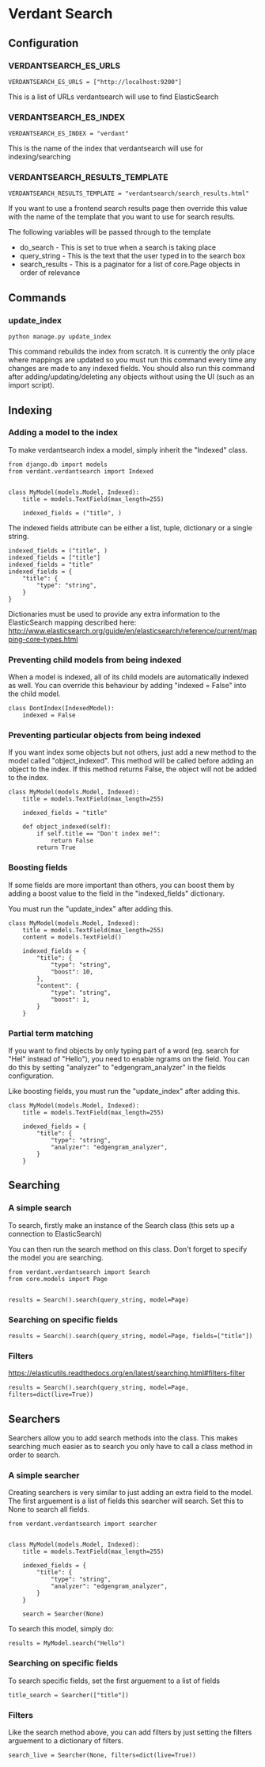 # Verdant Search

## Configuration

### VERDANTSEARCH_ES_URLS

    VERDANTSEARCH_ES_URLS = ["http://localhost:9200"]

This is a list of URLs verdantsearch will use to find ElasticSearch

### VERDANTSEARCH_ES_INDEX

    VERDANTSEARCH_ES_INDEX = "verdant"

This is the name of the index that verdantsearch will use for indexing/searching

### VERDANTSEARCH_RESULTS_TEMPLATE

    VERDANTSEARCH_RESULTS_TEMPLATE = "verdantsearch/search_results.html"

If you want to use a frontend search results page then override this value with the name of the template that you want to use for search results.

The following variables will be passed through to the template
* do_search - This is set to true when a search is taking place
* query_string - This is the text that the user typed in to the search box
* search_results - This is a paginator for a list of core.Page objects in order of relevance

## Commands

### update_index

    python manage.py update_index

This command rebuilds the index from scratch. It is currently the only place where mappings are updated so you must run this command every time any changes are made to any indexed fields. You should also run this command after adding/updating/deleting any objects without using the UI (such as an import script).

## Indexing

### Adding a model to the index

To make verdantsearch index a model, simply inherit the "Indexed" class.

    from django.db import models
    from verdant.verdantsearch import Indexed


    class MyModel(models.Model, Indexed):
        title = models.TextField(max_length=255)

        indexed_fields = ("title", )

The indexed fields attribute can be either a list, tuple, dictionary or a single string.

    indexed_fields = ("title", )
    indexed_fields = ["title"]
    indexed_fields = "title"
    indexed_fields = {
        "title": {
            "type": "string",
        }
    }

Dictionaries must be used to provide any extra information to the ElasticSearch mapping described here: http://www.elasticsearch.org/guide/en/elasticsearch/reference/current/mapping-core-types.html

### Preventing child models from being indexed

When a model is indexed, all of its child models are automatically indexed as well. You can override this behaviour by adding "indexed = False" into the child model.

    class DontIndex(IndexedModel):
        indexed = False

### Preventing particular objects from being indexed

If you want index some objects but not others, just add a new method to the model called "object_indexed". This method will be called before adding an object to the index. If this method returns False, the object will not be added to the index.

	class MyModel(models.Model, Indexed):
		title = models.TextField(max_length=255)

		indexed_fields = "title"

		def object_indexed(self):
			if self.title == "Don't index me!":
				return False
			return True

### Boosting fields

If some fields are more important than others, you can boost them by adding a boost value to the field in the "indexed_fields" dictionary.

You must run the "update_index" after adding this.

    class MyModel(models.Model, Indexed):
        title = models.TextField(max_length=255)
        content = models.TextField()

        indexed_fields = {
            "title": {
                "type": "string",
                "boost": 10,
            },
            "content": {
                "type": "string",
                "boost": 1,
            }
        }

### Partial term matching

If you want to find objects by only typing part of a word (eg. search for "Hel" instead of "Hello"), you need to enable ngrams on the field. You can do this by setting "analyzer" to "edgengram_analyzer" in the fields configuration.

Like boosting fields, you must run the "update_index" after adding this.

    class MyModel(models.Model, Indexed):
        title = models.TextField(max_length=255)

        indexed_fields = {
            "title": {
                "type": "string",
                "analyzer": "edgengram_analyzer",
            }
        }

## Searching

### A simple search

To search, firstly make an instance of the Search class (this sets up a connection to ElasticSearch)

You can then run the search method on this class. Don't forget to specify the model you are searching.

    from verdant.verdantsearch import Search
    from core.models import Page


    results = Search().search(query_string, model=Page)

### Searching on specific fields

    results = Search().search(query_string, model=Page, fields=["title"])

### Filters

https://elasticutils.readthedocs.org/en/latest/searching.html#filters-filter

    results = Search().search(query_string, model=Page, filters=dict(live=True))

## Searchers

Searchers allow you to add search methods into the class. This makes searching much easier as to search you only have to call a class method in order to search.

### A simple searcher

Creating searchers is very similar to just adding an extra field to the model.
The first arguement is a list of fields this searcher will search. Set this to None to search all fields.

	from verdant.verdantsearch import searcher


    class MyModel(models.Model, Indexed):
        title = models.TextField(max_length=255)

        indexed_fields = {
            "title": {
                "type": "string",
                "analyzer": "edgengram_analyzer",
            }
        }

        search = Searcher(None)

To search this model, simply do:

    results = MyModel.search("Hello")

### Searching on specific fields

To search specific fields, set the first arguement to a list of fields

	title_search = Searcher(["title"])

### Filters

Like the search method above, you can add filters by just setting the filters arguement to a dictionary of filters.

	search_live = Searcher(None, filters=dict(live=True))